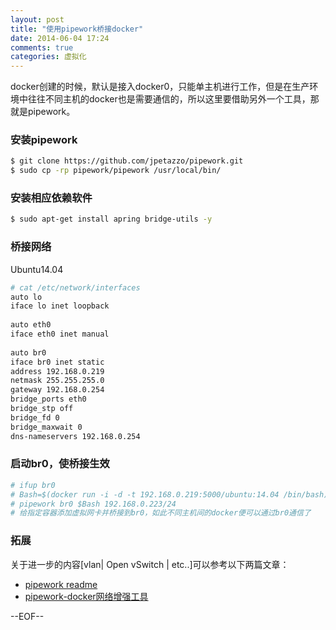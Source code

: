 ```yaml
---
layout: post
title: "使用pipework桥接docker"
date: 2014-06-04 17:24
comments: true
categories: 虚拟化
---
```


docker创建的时候，默认是接入docker0，只能单主机进行工作，但是在生产环境中往往不同主机的docker也是需要通信的，所以这里要借助另外一个工具，那就是pipework。

<!--more-->

### 安装pipework

``` bash
$ git clone https://github.com/jpetazzo/pipework.git
$ sudo cp -rp pipework/pipework /usr/local/bin/
```
 
### 安装相应依赖软件
 
``` bash
$ sudo apt-get install apring bridge-utils -y
```
 
### 桥接网络
 
Ubuntu14.04
 
``` bash
# cat /etc/network/interfaces
auto lo
iface lo inet loopback
 
auto eth0
iface eth0 inet manual
 
auto br0
iface br0 inet static
address 192.168.0.219
netmask 255.255.255.0
gateway 192.168.0.254
bridge_ports eth0
bridge_stp off
bridge_fd 0
bridge_maxwait 0
dns-nameservers 192.168.0.254
```
 
### 启动br0，使桥接生效
 
``` bash
# ifup br0
# Bash=$(docker run -i -d -t 192.168.0.219:5000/ubuntu:14.04 /bin/bash)
# pipework br0 $Bash 192.168.0.223/24 
# 给指定容器添加虚拟网卡并桥接到br0，如此不同主机间的docker便可以通过br0通信了
```

### 拓展

关于进一步的内容[vlan| Open vSwitch | etc..]可以参考以下两篇文章：

* [pipework readme](https://github.com/jpetazzo/pipework/blob/master/README.md)
* [pipework-docker网络增强工具](http://peerxu.github.io/blog/2014/04/07/docker-with-openvswitch.html)

--EOF--